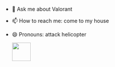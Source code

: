 

- 💬 Ask me about Valorant
- 📫 How to reach me: come to my house
- 😄 Pronouns: attack helicopter

   <img height="50" src="https://media1.tenor.com/m/kn-0JtzCv7YAAAAd/yoru.gif"/>

